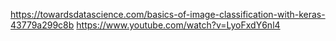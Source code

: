 https://towardsdatascience.com/basics-of-image-classification-with-keras-43779a299c8b
https://www.youtube.com/watch?v=LyoFxdY6nl4
